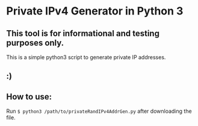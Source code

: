 # Private IPv4 Generator in Python 3
**This tool is for informational and testing purposes only.**
-
This is a simple python3 script to generate private IP addresses.

:)
-

How to use:
-
Run ```$ python3 /path/to/privateRandIPv4AddrGen.py``` after downloading the file.
